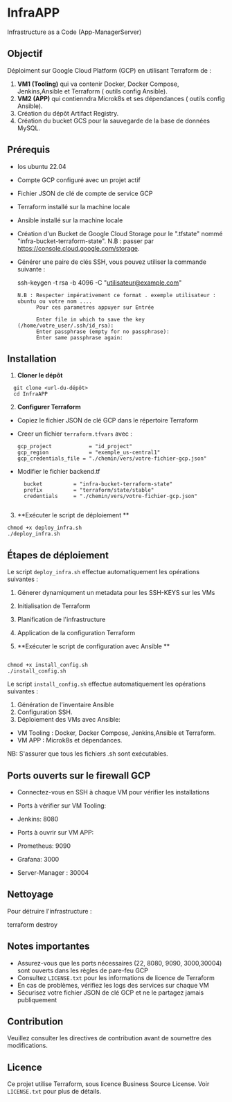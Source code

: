 # InfraAPP

Infrastructure as a Code (App-ManagerServer)

## Objectif

Déploiment sur Google Cloud Platform (GCP) en utilisant Terraform de :

1. **VM1 (Tooling)** qui va contenir Docker, Docker Compose, Jenkins,Ansible et Terraform ( outils config Ansible).
2. **VM2 (APP)** qui contienndra Microk8s et ses dépendances ( outils config Ansible).
3. Création du dépôt Artifact Registry.
4. Création du bucket GCS pour la sauvegarde de la base de données MySQL.

## Prérequis
- Ios ubuntu 22.04
- Compte GCP configuré avec un projet actif
- Fichier JSON de clé de compte de service GCP
- Terraform installé sur la machine locale
- Ansible installé sur la machine locale
- Création d'un Bucket de Google Cloud Storage pour le ".tfstate" nommé "infra-bucket-terraform-state".
    N.B : passer par https://console.cloud.google.com/storage.
- Générer une paire de clés SSH, vous pouvez utiliser la commande suivante :

     ssh-keygen -t rsa -b 4096 -C "utilisateur@example.com"

      N.B : Respecter impérativement ce format . exemple utilisateur : ubuntu ou votre nom ....
            Pour ces parametres appuyer sur Entrée
            
            Enter file in which to save the key (/home/votre_user/.ssh/id_rsa): 
            Enter passphrase (empty for no passphrase):
            Enter same passphrase again:


## Installation

1. **Cloner le dépôt**
```
  git clone <url-du-dépôt>
  cd InfraAPP
```
2. **Configurer Terraform**
- Copiez le fichier JSON de clé GCP dans le répertoire Terraform
- Creer un fichier `terraform.tfvars` avec :

  ```
  gcp_project            = "id_project"
  gcp_region             = "exemple_us-central1"
  gcp_credentials_file = "./chemin/vers/votre-fichier-gcp.json"

  ```
- Modifier le fichier backend.tf 
  
  ```
    bucket          = "infra-bucket-terraform-state"
    prefix          = "terraform/state/stable"
    credentials     = "./chemin/vers/votre-fichier-gcp.json"
 
  ```
  
3. **Exécuter le script de déploiement **
```
chmod +x deploy_infra.sh
./deploy_infra.sh

```

## Étapes de déploiement

Le script `deploy_infra.sh` effectue automatiquement les opérations suivantes :

1. Génerer dynamiqument un metadata pour les SSH-KEYS sur les VMs
1. Initialisation de Terraform
2. Planification de l'infrastructure
3. Application de la configuration Terraform

4. **Exécuter le script de configuration avec Ansible **
```

chmod +x install_config.sh
./install_config.sh

```

Le script `install_config.sh` effectue automatiquement les opérations suivantes :

1. Génération de l'inventaire Ansible
2. Configuration SSH.
3. Déploiement des VMs avec Ansible:
- VM Tooling : Docker, Docker Compose, Jenkins,Ansible et Terraform.
- VM APP : Microk8s et dépendances.

NB: S'assurer que tous les fichiers .sh sont exécutables.


## Ports ouverts sur le firewall GCP

- Connectez-vous en SSH à chaque VM pour vérifier les installations

- Ports à vérifier sur VM Tooling:
- Jenkins: 8080

- Ports à ouvrir sur VM APP:

- Prometheus: 9090
- Grafana: 3000
- Server-Manager : 30004

## Nettoyage

Pour détruire l'infrastructure :

terraform destroy

## Notes importantes

- Assurez-vous que les ports nécessaires (22, 8080, 9090, 3000,30004) sont ouverts dans les règles de pare-feu GCP 
- Consultez `LICENSE.txt` pour les informations de licence de Terraform
- En cas de problèmes, vérifiez les logs des services sur chaque VM
- Sécurisez votre fichier JSON de clé GCP et ne le partagez jamais publiquement

## Contribution

Veuillez consulter les directives de contribution avant de soumettre des modifications.

## Licence

Ce projet utilise Terraform, sous licence Business Source License. Voir `LICENSE.txt` pour plus de détails.